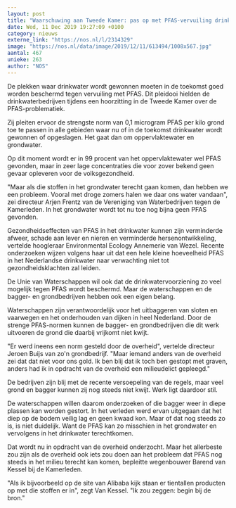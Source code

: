```yaml
---
layout: post
title: "Waarschuwing aan Tweede Kamer: pas op met PFAS-vervuiling drinkwater"
date: Wed, 11 Dec 2019 19:27:09 +0100
category: nieuws
externe_link: "https://nos.nl/l/2314329"
image: "https://nos.nl/data/image/2019/12/11/613494/1008x567.jpg"
aantal: 467
unieke: 263
author: "NOS"
---
```


<p>De plekken waar drinkwater wordt gewonnen moeten in de toekomst goed worden beschermd tegen vervuiling met PFAS. Dit pleidooi hielden de drinkwaterbedrijven tijdens een hoorzitting in de Tweede Kamer over de PFAS-problematiek.</p>
<p>Zij pleiten ervoor de strengste norm van 0,1 microgram PFAS per kilo grond toe te passen in alle gebieden waar nu of in de toekomst drinkwater wordt gewonnen of opgeslagen. Het gaat dan om oppervlaktewater en grondwater.</p>
<p>Op dit moment wordt er in 99 procent van het oppervlaktewater wel PFAS gevonden, maar in zeer lage concentraties die voor zover bekend geen gevaar opleveren voor de volksgezondheid.</p>
<p>"Maar als die stoffen in het grondwater terecht gaan komen, dan hebben we een probleem. Vooral met droge zomers halen we daar ons water vandaan", zei directeur Arjen Frentz van de Vereniging van Waterbedrijven tegen de Kamerleden. In het grondwater wordt tot nu toe nog bijna geen PFAS gevonden.</p>
<p>Gezondheidseffecten van PFAS in het drinkwater kunnen zijn verminderde afweer, schade aan lever en nieren en verminderde hersenontwikkeling, vertelde hoogleraar Environmental Ecology Annemerie van Wezel. Recente onderzoeken wijzen volgens haar uit dat een hele kleine hoeveelheid PFAS in het Nederlandse drinkwater naar verwachting niet tot gezondheidsklachten zal leiden.</p>
<p>De Unie van Waterschappen wil ook dat de drinkwatervoorziening zo veel mogelijk tegen PFAS wordt beschermd. Maar de waterschappen en de bagger- en grondbedrijven hebben ook een eigen belang.</p>
<p>Waterschappen zijn verantwoordelijk voor het uitbaggeren van sloten en vaarwegen en het onderhouden van dijken in heel Nederland. Door de strenge PFAS-normen kunnen de bagger- en grondbedrijven die dit werk uitvoeren de grond die daarbij vrijkomt niet kwijt.</p>
<p>"Er werd ineens een norm gesteld door de overheid", vertelde directeur Jeroen Buijs van zo'n grondbedrijf. "Maar iemand anders van de overheid zei dat dat niet voor ons gold. Ik ben blij dat ik toch ben gestopt met graven, anders had ik in opdracht van de overheid een milieudelict gepleegd."</p>
<p>De bedrijven zijn blij met de recente versoepeling van de regels, maar veel grond en bagger kunnen zij nog steeds niet kwijt. Werk ligt daardoor stil.</p>
<p>De waterschappen willen daarom onderzoeken of die bagger weer in diepe plassen kan worden gestort. In het verleden werd ervan uitgegaan dat het diep op de bodem veilig lag en geen kwaad kon. Maar of dat nog steeds zo is, is niet duidelijk. Want de PFAS kan zo misschien in het grondwater en vervolgens in het drinkwater terechtkomen.</p>
<p>Dat wordt nu in opdracht van de overheid onderzocht. Maar het allerbeste zou zijn als de overheid ook iets zou doen aan het probleem dat PFAS nog steeds in het milieu terecht kan komen, bepleitte wegenbouwer Barend van Kessel bij de Kamerleden.</p>
<p>"Als ik bijvoorbeeld op de site van Alibaba kijk staan er tientallen producten op met die stoffen er in", zegt Van Kessel. "Ik zou zeggen: begin bij de bron."</p>

